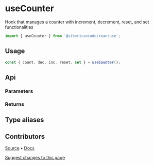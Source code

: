 # useCounter

Hook that manages a counter with increment, decrement, reset, and set functionalities

```typescript
import { useCounter } from '@sibericancode/reactuse';
```

## Usage
```typescript
const { count, dec, inc, reset, set } = useCounter();
```

## Api

### Parameters

### Returns

## Type aliases

## Contributors

[Source](#) • [Docs](#)

[Suggest changes to this page](#)